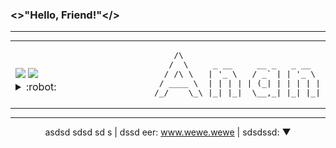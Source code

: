 ### <>"Hello, Friend!"</>
---
<div align="center">
<table width="100%" style="margin:0 0 0 0;">
    <td width="50%">
        &nbsp; <br>
        <a href="https://wakatime.com/@mohamed3nan"><img src="https://wakatime.com/badge/user/3741e65c-b1f5-4c15-8419-4c433ee9b28f.svg"></a>
        <img src="https://komarev.com/ghpvc/?username=Mohamed3nan&style=flat&label=github+visits">
                <details>
                <summary>:robot:</summary>
                :ghost:
                </details>
    </td>
    <td width="50%">
        <pre>                  /\
                 /  \     _ __     __ _   _ __
                / /\ \   | '_ \   / _` | | '_ \
               / ____ \  | | | | | (_| | | | | |
              /_/    \_\ |_| |_|  \__,_| |_| |_|</pre>
    </td>
</table>
<div/>

---

asdsd sdsd sd s | dssd eer: www.wewe.wewe | sdsdssd: ▼


[//]: <> (The `&nbsp;` is to have Aphelion take up more space)
